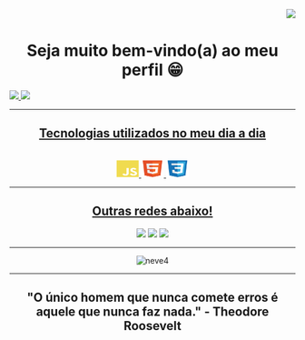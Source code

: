 <img align="right" src="https://komarev.com/ghpvc/?username=JoaoLuisPortes&color=blue"><br>
<h1 align="center">Seja muito bem-vindo(a) ao meu perfil 😁</h1>

 <div>
   <a href="https://github.com/JoaoLuisPortes">
   <img height="180em" src="https://github-readme-stats.vercel.app/api?username=JoaoLuisPortes&show_icons=true&theme=tokyonight&include_all_commits=true&count_private=true"/>
   <img height="180em" src="https://github-readme-stats.vercel.app/api/top-langs/?username=JoaoLuisPortes&layout=compact&langs_count=6&theme=tokyonight"/>

</div>
 
 <hr>
 
 <h2 align="center"> Tecnologias utilizados no meu dia a dia</h2>
<div style="display: inline_block" align="center"><br>
  <img alt="Js" height="30" width="40" src="https://raw.githubusercontent.com/devicons/devicon/master/icons/javascript/javascript-plain.svg">
  <img alt="HTML" height="30" width="40" src="https://raw.githubusercontent.com/devicons/devicon/master/icons/html5/html5-original.svg">
  <img alt="CSS" height="30" width="40" src="https://raw.githubusercontent.com/devicons/devicon/master/icons/css3/css3-original.svg">
</div>
 
 <hr>
 
 <h2 align="center">Outras redes abaixo!</h2>
 
<div align="center"> 
  <a href="#" target="_blank"><img src="https://img.shields.io/badge/-Instagram-%23E4405F?style=for-the-badge&logo=instagram&logoColor=white" target="_blank"></a> 
  <a href = "#"><img src="https://img.shields.io/badge/-Gmail-%23333?style=for-the-badge&logo=gmail&logoColor=white" target="_blank"></a>
  <a href="#" target="_blank"><img src="https://img.shields.io/badge/-LinkedIn-%230077B5?style=for-the-badge&logo=linkedin&logoColor=white" target="_blank"></a>
  
  <hr>
 
  ![neve4](https://github.com/JoaoLuisPortes/JoaoLuisPortes/assets/123324306/e5f50054-df08-4c7c-a678-5e378ee9a04e)
</div>
 
 <hr>
 
<h2 align="center">"O único homem que nunca comete erros é aquele que nunca faz nada." - Theodore Roosevelt</h2>
